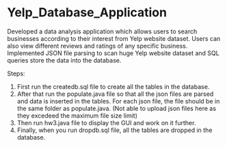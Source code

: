 # Yelp_Database_Application
Developed a data analysis application which allows users to search businesses according to their interest from Yelp website dataset. Users can also view different reviews and ratings of any specific business. Implemented JSON file parsing to scan huge Yelp website dataset and SQL queries store the data into the database.

Steps:
1. First run the createdb.sql file to create all the tables in the database.
2. After that run the populate.java file so that all the json files are parsed and data is inserted in the tables. For each json file, the file should be in the same folder as populate.java. (Not able to upload json files here as they excedeed the maximum file size limit)
3. Then run hw3.java file to display the GUI and work on it further.
4. Finally, when you run dropdb.sql file, all the tables are dropped in the database.
